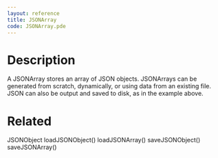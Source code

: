 ```yaml
---
layout: reference
title: JSONArray
code: JSONArray.pde
---
```


# Description

A JSONArray stores an array of JSON objects.  JSONArrays can be generated from scratch, dynamically, or using data from an existing file.  JSON can also be output and saved to disk, as in the example above.

# Related

JSONObject
loadJSONObject()
loadJSONArray()
saveJSONObject()
saveJSONArray()
